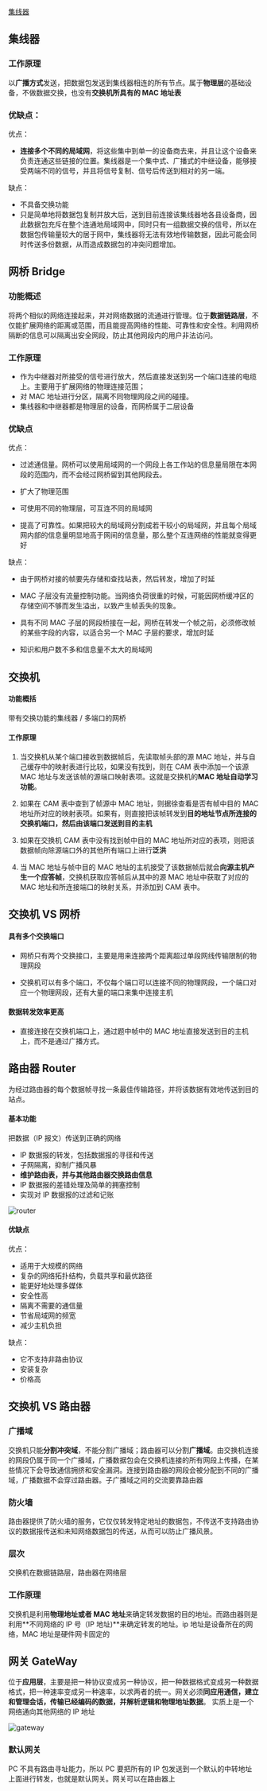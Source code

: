 [集线器](https://www.tianmaying.com/tutorial/NetWorkInstrument)

## 集线器

### 工作原理

以**广播方式**发送，把数据包发送到集线器相连的所有节点。属于**物理层**的基础设备，不做数据交换，也没有**交换机所具有的 MAC 地址表**

### 优缺点：

优点：

- **连接多个不同的局域网**，将这些集中到单一的设备商去来，并且让这个设备来负责连通这些链接的位置。集线器是一个集中式、广播式的中继设备，能够接受两端不同的信号，并且将信号复制、信号后传送到相对的另一端。

缺点：

- 不具备交换功能
- 只是简单地将数据包复制并放大后，送到目前连接该集线器地各县设备商，因此数据包充斥在整个连通地局域网中，同时只有一组数据交换的信号，所以在数据包传输量较大的居于网中，集线器将无法有效地传输数据，因此可能会同时传送多份数据，从而造成数据包的冲突问题增加。

## 网桥 Bridge

### 功能概述

将两个相似的网络连接起来，并对网络数据的流通进行管理。位于**数据链路层**，不仅能扩展网络的距离或范围，而且能提高网络的性能、可靠性和安全性。利用网桥隔断的信息可以隔离出安全网段，防止其他网段内的用户非法访问。

### 工作原理

- 作为中继器对所接受的信号进行放大，然后直接发送到另一个端口连接的电缆上。主要用于扩展网络的物理连接范围；
- 对 MAC 地址进行分区，隔离不同物理网段之间的碰撞。
- 集线器和中继器都是物理层的设备，而网桥属于二层设备

### 优缺点

优点：

- 过滤通信量。网桥可以使用局域网的一个网段上各工作站的信息量局限在本网段的范围内，而不会经过网桥留到其他网段去。

- 扩大了物理范围

- 可使用不同的物理层，可互连不同的局域网

- 提高了可靠性。如果把较大的局域网分割成若干较小的局域网，并且每个局域网内部的信息量明显地高于网间的信息量，那么整个互连网络的性能就变得更好

缺点：

- 由于网桥对接的帧要先存储和查找站表，然后转发，增加了时延

- MAC 子层没有流量控制功能。当网络负荷很重的时候，可能因网桥缓冲区的存储空间不够而发生溢出，以致产生帧丢失的现象。

- 具有不同 MAC 子层的网段桥接在一起，网桥在转发一个帧之前，必须修改帧的某些字段的内容，以适合另一个 MAC 子层的要求，增加时延

- 知识和用户数不多和信息量不太大的局域网

## 交换机

#### 功能概括

带有交换功能的集线器 / 多端口的网桥

#### 工作原理

1. 当交换机从某个端口接收到数据帧后，先读取帧头部的源 MAC 地址，并与自己缓存中的映射表进行比较，如果没有找到，则在 CAM 表中添加一个该源 MAC 地址与发送该帧的源端口映射表项。这就是交换机的**MAC 地址自动学习功能**。

2. 如果在 CAM 表中查到了帧源中 MAC 地址，则据徐查看是否有帧中目的 MAC 地址所对应的映射表项。如果有，则直接把该帧转发到**目的地址节点所连接的交换机端口，然后由该端口发送到目的主机**

3. 如果在交换机 CAM 表中没有找到帧中目的 MAC 地址所对应的表项，则把该数据帧向除源端口外的其他所有端口上进行**泛洪**

4. 当 MAC 地址与帧中目的 MAC 地址的主机接受了该数据帧后就会**向源主机产生一个应答帧**，交换机获取应答帧后从其中的源 MAC 地址中获取了对应的 MAC 地址和所连接端口的映射关系，并添加到 CAM 表中。

## 交换机 VS 网桥

#### 具有多个交换端口

- 网桥只有两个交换接口，主要是用来连接两个距离超过单段网线传输限制的物理网段

- 交换机可以有多个端口，不仅每个端口可以连接不同的物理网段，一个端口对应一个物理网段，还有大量的端口来集中连接主机

#### 数据转发效率更高

- 直接连接在交换机端口上，通过题中帧中的 MAC 地址直接发送到目的主机上，而不是通过广播方式。

## 路由器 Router

为经过路由器的每个数据帧寻找一条最佳传输路径，并将该数据有效地传送到目的站点。

#### 基本功能

把数据（IP 报文）传送到正确的网络

- IP 数据报的转发，包括数据报的寻径和传送
- 子网隔离，抑制广播风暴
- **维护路由表，并与其他路由器交换路由信息**
- IP 数据报的差错处理及简单的拥塞控制
- 实现对 IP 数据报的过滤和记账

![router](./router.png)

#### 优缺点

优点：

- 适用于大规模的网络
- 复杂的网络拓扑结构，负载共享和最优路径
- 能更好地处理多媒体
- 安全性高
- 隔离不需要的通信量
- 节省局域网的频宽
- 减少主机负担

缺点：

- 它不支持非路由协议
- 安装复杂
- 价格高

## 交换机 VS 路由器

### 广播域

交换机只能**分割冲突域**，不能分割广播域；路由器可以分割**广播域**。由交换机连接的网段仍属于同一个广播域，广播数据包会在交换机连接的所有网段上传播，在某些情况下会导致通信拥挤和安全漏洞。连接到路由器的网段会被分配到不同的广播域，广播数据不会穿过路由器。子广播域之间的交流要靠路由器

### 防火墙

路由器提供了防火墙的服务，它仅仅转发特定地址的数据包，不传送不支持路由协议的数据报传送和未知网络数据包的传送，从而可以防止广播风景。

### 层次

交换机在数据链路层，路由器在网络层

### 工作原理

交换机是利用**物理地址或者 MAC 地址**来确定转发数据的目的地址。而路由器则是利用**不同网络的 IP 号（IP 地址)**来确定转发的地址。ip 地址是设备所在的网络，MAC 地址是硬件网卡固定的

## 网关 GateWay

位于**应用层**，主要是把一种协议变成另一种协议，把一种数据格式变成另一种数据格式，把一种速率变成另一种速率，以求两者的统一。网关必须**同应用通信，建立和管理会话，传输已经编码的数据，并解析逻辑和物理地址数据**。
实质上是一个网络通向其他网络的 IP 地址

![gateway](./gateway.png)

### 默认网关

PC 不具有路由寻址能力，所以 PC 要把所有的 IP 包发送到一个默认的中转地址上面进行转发，也就是默认网关。网关可以在路由器上
